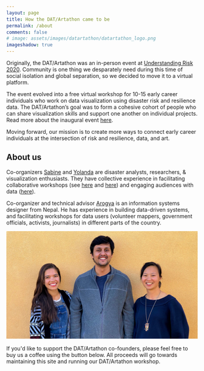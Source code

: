 ```yaml
---
layout: page
title: How the DAT/Artathon came to be
permalink: /about
comments: false
# image: assets/images/datartathon/datartathon_logo.png
imageshadow: true
---
```


Originally, the DAT/Artathon was an in-person event at [Understanding Risk 2020](https://understandrisk.org/event/ur2020). Community is one thing we desparately need during this time of social isolation and global separation, so we decided to move it to a virtual platform.

The event evolved into a free virtual workshop for 10-15 early career individuals who work on data visualization using disaster risk and resilience data. The DAT/Artathon’s goal was to form a cohesive cohort of people who can share visualization skills and support one another on individual projects. Read more about the inaugural event [here](http://datartathon.com/blogs/concluding-the-first-datartathon). 

Moving forward, our mission is to create more ways to connect early career individuals at the intersection of risk and resilience, data, and art. 

## About us

Co-organizers [Sabine](http://datartathon.com/fellows/sabine) and [Yolanda](http://datartathon.com/fellows/yolanda) are disaster analysts,  researchers, & visualization enthusiasts. They have collective experience in facilitating collaborative workshops (see [here](https://disaster-analytics.com/blog/counterfactual-black-swans-workshop) and [here](https://disaster-analytics.com/blog/converging-disaster-researchers-nhw)) and engaging audiences with data ([here](https://www.sabine-loos.com/blog-1/afterquake-visrisk)). 

Co-organizer and technical advisor [Arogya](http://datartathon.com/fellows/arogya) is an information systems designer from Nepal. He has experience in building data-driven systems, and facilitating workshops for data users (volunteer mappers, government officials, activists, journalists) in different parts of the country. 


<img class="custom-shadow" src = "assets/images/datartathon/organizers_edited.jpeg"/>

If you'd like to support the DAT/Artathon co-founders, please feel free to buy us a coffee using the button below. All proceeds will go towards maintaining this site and running our DAT/Artathon workshop.

<script type="text/javascript" src="https://cdnjs.buymeacoffee.com/1.0.0/button.prod.min.js" data-name="bmc-button" data-slug="datartathon" data-color="#7CA39B" data-emoji="☕"  data-font="Lato" data-text="Buy us a coffee" data-outline-color="#ffffff" data-font-color="#000000" data-coffee-color="#FFDD00" ></script>
